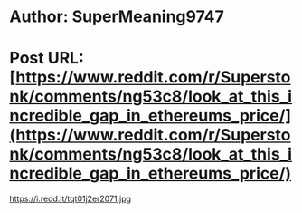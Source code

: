 # Author: SuperMeaning9747
# Post URL: [https://www.reddit.com/r/Superstonk/comments/ng53c8/look_at_this_incredible_gap_in_ethereums_price/](https://www.reddit.com/r/Superstonk/comments/ng53c8/look_at_this_incredible_gap_in_ethereums_price/)


https://i.redd.it/tqt01j2er2071.jpg